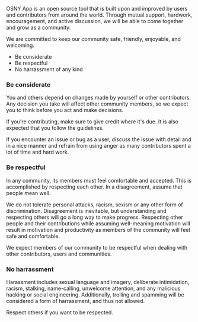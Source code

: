 OSNY App is an open source tool that is built upon and improved by users and contributors from around the world. Through mutual support, hardwork, encouragement, and active discussion, we will be able to come together and grow as a community.

We are committed to keep our community safe, friendly, enjoyable, and welcoming.

<ul>
	<li>Be considerate</li>
	<li>Be respectful</li>
	<li>No harrassment of any kind</li>
</ul>

<h3>Be considerate</h3>

You and others depend on changes made by yourself or other contributors. Any decision you take will affect other community members, so we expect you to think before you act and make decisions.

If you're contributing, make sure to give credit where it's due. It is also expected that you follow the guidelines.

If you encounter an issue or bug as a user, discuss the issue with detail and in a nice manner and refrain from using anger as many contributors spent a lot of time and hard work.

<h3>Be respectful</h3>

In any community, its members must feel comfortable and accepted. This is accomplished by respecting each other. In a disagreement, assume that people mean well.

We do not tolerate personal attacks, racism, sexism or any other form of discrimination. Disagreement is inevitable, but understanding and respecting others will go a long way to make progress. Respecting other people and their contributions while assuming well-meaning motivation will result in motivation and productivity as members of the community will feel safe and comfortable.

We expect members of our community to be respectful when dealing with other contributors, users and communities.

<h3>No harrassment</h3>

Harassment includes sexual language and imagery, deliberate intimidation, racism, stalking, name-calling, unwelcome attention, and any malicious hacking or social engineering. Additionally, trolling and spamming will be considered a form of harrassment, and thus not allowed.

Respect others if you want to be respected.